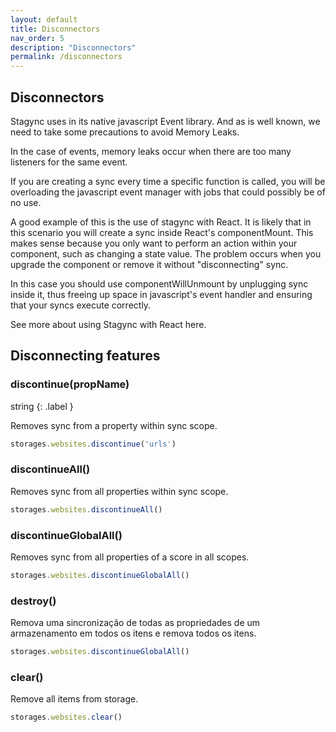 ```yaml
---
layout: default
title: Disconnectors
nav_order: 5
description: "Disconnectors"
permalink: /disconnectors
---
```

## Disconnectors

Stagync uses in its native javascript Event library. And as is well known, we need to take some precautions to avoid Memory Leaks.

In the case of events, memory leaks occur when there are too many listeners for the same event.

If you are creating a sync every time a specific function is called, you will be overloading the javascript event manager with jobs that could possibly be of no use.

A good example of this is the use of stagync with React.
It is likely that in this scenario you will create a sync inside React's componentMount. This makes sense because you only want to perform an action within your component, such as changing a state value. The problem occurs when you upgrade the component or remove it without "disconnecting" sync.

In this case you should use componentWillUnmount by unplugging sync inside it, thus freeing up space in javascript's event handler and ensuring that your syncs execute correctly.

See more about using Stagync with React here.

## Disconnecting features

### discontinue(propName)
string
{: .label }

Removes sync from a property within sync scope.

```javascript
storages.websites.discontinue('urls')
```

### discontinueAll()

Removes sync from all properties within sync scope.

```javascript
storages.websites.discontinueAll()
```

### discontinueGlobalAll()

Removes sync from all properties of a score in all scopes.

```javascript
storages.websites.discontinueGlobalAll()
```

### destroy()

Remova uma sincronização de todas as propriedades de um armazenamento em todos os itens e remova todos os itens.

```javascript
storages.websites.discontinueGlobalAll()
```

### clear()

Remove all items from storage.

```javascript
storages.websites.clear()
```

